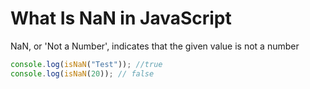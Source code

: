 # What Is NaN in JavaScript
NaN, or 'Not a Number', indicates that the given value is not a number

```js
console.log(isNaN("Test")); //true
console.log(isNaN(20)); // false
```